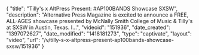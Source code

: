 {
    "title": "Tilly's x AltPress Present: #AP100BANDS Showcase SXSW",
    "description": "Alternative Press Magazine is excited to announce a FREE, ALL-AGES showcase presented by McNally Smith College of Music & Tilly's at SXSW in Austin, Texas. I...",
    "videoid": "151936",
    "date_created": "1397072627",
    "date_modified": "1418181273",
    "type": "captivate",
    "layout": "video",
    "url": "\/v\/tilly-s-x-altpress-present-ap100bands-showcase-sxsw\/151936"
}